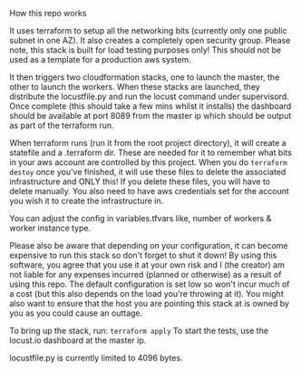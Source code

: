 How this repo works

It uses terraform to setup all the networking bits (currently only one public subnet in one AZ). It also creates a completely open security group. Please note, this stack is built for load testing purposes only! This should not be used as a template for a production aws system.

It then triggers two cloudformation stacks, one to launch the master, the other to launch the workers.
When these stacks are launched, they distribute the locustfile.py and run the locust command under supervisord.
Once complete (this should take a few mins whilst it installs) the dashboard should be available at port 8089 from the master ip which should be output as part of the terraform run.

When terraform runs (run it from the root project directory), it will create a statefile and a .terraform dir. These are needed for it to remember what bits in your aws account are controlled by this project. When you do `terraform destoy` once you've finished, it will use these files to delete the associated infrastructure and ONLY this! If you delete these files, you will have to delete manually. You also need to have aws credentials set for the account you wish it to create the infrastructure in.  

You can adjust the config in variables.tfvars like, number of workers & worker instance type.

Please also be aware that depending on your configuration, it can become expensive to run this stack so don't forget to shut it down! By using this software, you agree that you use it at your own risk and I (the creator) am not liable for any expenses incurred (planned or otherwise) as a result of using this repo. The default configuration is set low so won't incur much of a cost (but this also depends on the load you're throwing at it). You might also want to ensure that the host you are pointing this stack at is owned by you as you could cause an outtage.


To bring up the stack, run: `terraform apply`
To start the tests, use the locust.io dashboard at the master ip.

locustfile.py is currently limited to 4096 bytes.
